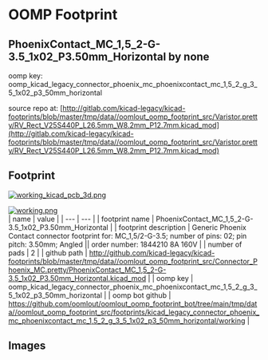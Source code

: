 # OOMP Footprint  
## PhoenixContact_MC_1,5_2-G-3.5_1x02_P3.50mm_Horizontal  by none  
  
oomp key: oomp_kicad_legacy_connector_phoenix_mc_phoenixcontact_mc_1,5_2_g_3_5_1x02_p3_50mm_horizontal  
  
source repo at: [http://gitlab.com/kicad-legacy/kicad-footprints/blob/master/tmp/data//oomlout_oomp_footprint_src/Varistor.pretty/RV_Rect_V25S440P_L26.5mm_W8.2mm_P12.7mm.kicad_mod](http://gitlab.com/kicad-legacy/kicad-footprints/blob/master/tmp/data//oomlout_oomp_footprint_src/Varistor.pretty/RV_Rect_V25S440P_L26.5mm_W8.2mm_P12.7mm.kicad_mod)  
## Footprint  
  
[![working_kicad_pcb_3d.png](working_kicad_pcb_3d_600.png)](working_kicad_pcb_3d.png)  
  
[![working.png](working_600.png)](working.png)  
| name | value | 
| --- | --- | 
| footprint name | PhoenixContact_MC_1,5_2-G-3.5_1x02_P3.50mm_Horizontal | 
| footprint description | Generic Phoenix Contact connector footprint for: MC_1,5/2-G-3.5; number of pins: 02; pin pitch: 3.50mm; Angled || order number: 1844210 8A 160V | 
| number of pads | 2 | 
| github path | http://github.com/kicad-legacy/kicad-footprints/blob/master/tmp/data//oomlout_oomp_footprint_src/Connector_Phoenix_MC.pretty/PhoenixContact_MC_1,5_2-G-3.5_1x02_P3.50mm_Horizontal.kicad_mod | 
| oomp key | oomp_kicad_legacy_connector_phoenix_mc_phoenixcontact_mc_1,5_2_g_3_5_1x02_p3_50mm_horizontal | 
| oomp bot github | https://github.com/oomlout/oomlout_oomp_footprint_bot/tree/main/tmp/data//oomlout_oomp_footprint_src/footprints/kicad_legacy_connector_phoenix_mc_phoenixcontact_mc_1,5_2_g_3_5_1x02_p3_50mm_horizontal/working | 
## Images  
